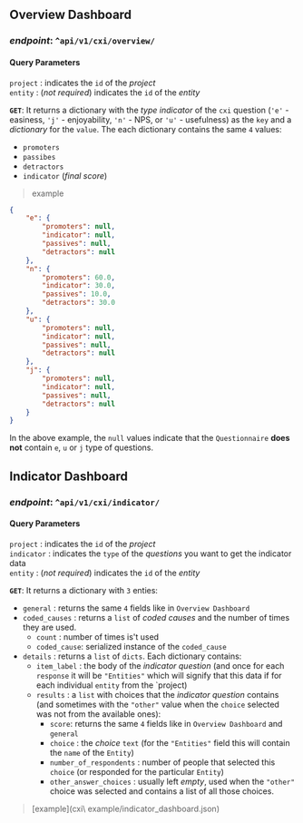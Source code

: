 ## Overview Dashboard
### *endpoint*: `^api/v1/cxi/overview/`

#### Query Parameters
`project` : indicates the `id` of the *project* <br>
`entity` : (*not required*) indicates the `id` of the *entity*

**`GET`**:
It returns a dictionary with the *type indicator* of the `cxi` question (`'e'` - easiness, `'j'` - enjoyability, `'n'` - NPS, or `'u'` - usefulness) as the `key` and a *dictionary* for the `value`.
The each dictionary contains the same `4` values:
- `promoters`
- `passibes`
- `detractors`
- `indicator` (*final score*)

> example
```json
{
    "e": {
        "promoters": null,
        "indicator": null,
        "passives": null,
        "detractors": null
    },
    "n": {
        "promoters": 60.0,
        "indicator": 30.0,
        "passives": 10.0,
        "detractors": 30.0
    },
    "u": {
        "promoters": null,
        "indicator": null,
        "passives": null,
        "detractors": null
    },
    "j": {
        "promoters": null,
        "indicator": null,
        "passives": null,
        "detractors": null
    }
}
```

In the above example, the `null` values indicate that the `Questionnaire` **does not** contain `e`, `u` or `j` type of questions.

## Indicator Dashboard
### *endpoint*: `^api/v1/cxi/indicator/`

#### Query Parameters
`project` : indicates the `id` of the *project* <br>
`indicator` : indicates the `type` of the *questions* you want to get the indicator data <br>
`entity` : (*not required*) indicates the `id` of the *entity*

**`GET`**:
It returns a dictionary with `3` enties:
- `general` : returns the same `4` fields like in `Overview Dashboard`
- `coded_causes` : returns a `list` of *coded causes* and the number of times they are used.
	- `count` : number of times is't used
	- `coded_cause`: serialized instance of the `coded_cause`
- `details` : returns a `list` of `dicts`. Each dictionary contains:
	- `item_label` : the body of the *indicator question* (and once for each `response` it will be `"Entities"` which will signify that this data if for each individual `entity` from the `project)
	- `results` : a `list` with choices that the *indicator question* contains (and sometimes with the `"other"` value when the `choice` selected was not from the available ones):
		- `score`: returns the same `4` fields like in `Overview Dashboard` and `general`
		- `choice` : the *choice* `text` (for the `"Entities"` field this will contain the `name` of the `Entity`)
		- `number_of_respondents` : number of people that selected this `choice` (or responded for the particular `Entity`)
		- `other_answer_choices` : usually left *empty*, used when the `"other"` choice was selected and contains a list of all those choices.

> [example](cxi\ example/indicator_dashboard.json)
